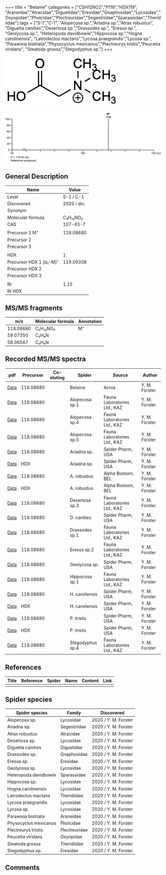 +++
title = "Betaine"
categories = ["C5H12NO2","P118","HDX119",
"Araneidae","Atracidae","Diguetidae","Eresidae","Gnaphosidae","Lycosidae","Oxyopidae","Pholcidae","Plectreuridae","Segestriidae","Sparassidae","Theridiidae"]
tags = ["S-1","C-1",
"Alopecosa sp.","Ariadna sp.","Atrax robustus",
"Diguetia canities","Desertosa sp.","Drassodes sp.",
"Eresus sp.",
"Geolycosa sp.",
"Heteropoda davidbowie","Hippocosa sp.","Hogna carolinensis",
"Latrodectus mactans","Lycosa praegrandis","Lycosa sp.",
"Parawixia bistriata","Physocyclus mexicanus","Plectreurys tristis","Peucetia viridans",
"Steatoda grossa","Stegodyphus sp."]
+++

![](/img/Betaine.png)

![](/img_MSMS/118_Betaine.png)

## General Description

| Name                    | Value       |
|-------------------------|-------------|
| Level                   | S-1 / C-1           |
| Discovered              | 2020 / div. |
| Synonym                 |             |
| Molecular formula       | C₅H₁₂NO₂    |
| CAS                     | 107-43-7    |
|                         |             |
| Precursor 1  M⁺         | 118.08680   |
| Precursor 2             |             |
| Precursor 3             |             |
|                         |             |
| HDX                     | 1           |
| Precursor HDX 1 [d₁-M]⁺ | 119.09308   |
| Precursor HDX 2         |             |
| Precursor HDX 3         |             |
|                         |             |
| Rt                      | 1.15        |
| Rt HDX                  |             |

## MS/MS fragments

| m/z       | Molecular formula | Annotation |
|-----------|-------------------|------------|
| 118.08680 | C₅H₁₂NO₂          | M⁺         |
| 59.07350  | C₃H₉N             |            |
| 58.06567  | C₃H₈N             |            |

## Recorded MS/MS spectra

| pdf                               | Precursor | Co-eluting | Spider  | Source | Author        |
|-----------------------------------|-----------|------------|---------|--------|---------------|
| [Data](/pdf/118_Betaine_1-15.pdf) | 118.08680 |            | Betaine | Acros  | Y. M. Forster |
| [Data](/pdf/Alopecosa-sp1/118_Betaine_Al-sp1.pdf) | 118.08680 |           | Alopecosa sp.1 | Fauna Laboratories Ltd., KAZ | Y. M. Forster |
| [Data](/pdf/Alopecosa-sp4/118_Betaine_Al-sp4.pdf) | 118.08680 |           | Alopecosa sp.4 | Fauna Laboratories Ltd., KAZ | Y. M. Forster |
| [Data](/pdf/Alopecosa-sp5/118_Betaine_Al-sp5.pdf) | 118.08680 |           | Alopecosa sp.5 | Fauna Laboratories Ltd., KAZ | Y. M. Forster |
| [Data](/pdf/Ariadna-sp/118_Betaine_Ar-sp.pdf) | 118.08680 |           | Ariadna sp. | Spider Pharm, USA | Y. M. Forster |
| [Data](/pdf/Ariadna-sp/118_Betaine_Ar-sp_HDX.pdf) | HDX |           | Ariadna sp. | Spider Pharm, USA | Y. M. Forster |
| [Data](/pdf/A-robustus/118_Betaine_Ar.pdf) | 118.08680 |            | A. robustus | Alpha Biotoxin, BEL | Y. M. Forster |
| [Data](/pdf/A-robustus/118_Betaine_Ar_HDX.pdf) | HDX |            | A. robustus | Alpha Biotoxin, BEL | Y. M. Forster |
| [Data](/pdf/Desertosa-sp3/118_Betaine_De-sp3.pdf) | 118.08680 |           | Desertosa sp.3 | Fauna Laboratories Ltd., KAZ | Y. M. Forster |
| [Data](/pdf/D-canities/118_Betaine_Dc.pdf) | 118.08680 |           | D. canities | Spider Pharm, USA | Y. M. Forster |
| [Data](/pdf/Drassodes-sp1/118_Betaine_Dr-sp1.pdf) | 118.08680 |           | Drassodes sp.1 | Fauna Laboratories Ltd., KAZ | Y. M. Forster |
| [Data](/pdf/Eresus-sp2/118_Betaine_Er-sp2.pdf) | 118.08680 |           | Eresus sp.2 | Fauna Laboratories Ltd., KAZ | Y. M. Forster |
| [Data](/pdf/Geolycosa-sp/118_Betaine_Ge-sp.pdf) | 118.08680 |           | Geolycosa sp. | Spider Pharm, USA| Y. M. Forster |
| [Data](/pdf/Hippocosa-sp1/118_Betaine_Hi-sp1.pdf) | 118.08680 |           | Hippocosa sp.1 | Fauna Laboratories Ltd., KAZ | Y. M. Forster |
| [Data](/pdf/H-caroliensis/118_Betaine_Hc.pdf) | 118.08680 |           | H. caroliensis | Spider Pharm, USA | Y. M. Forster |
| [Data](/pdf/H-caroliensis/118_Betaine_Hc_HDX.pdf) | HDX |           | H. caroliensis | Spider Pharm, USA | Y. M. Forster |
| [Data](/pdf/P-tristis/118_Betaine_Pt.pdf) | 118.08680 |           | P. tristis | Spider Pharm, USA | Y. M. Forster |
| [Data](/pdf/P-tristis/118_Betaine_Pt_HDX.pdf) | HDX |           | P. tristis | Spider Pharm, USA | Y. M. Forster |
| [Data](/pdf/Stegodyphus-sp4/118_Betaine_St-sp4.pdf) | 118.08680 |           | Stegodyphus sp.4 | Fauna Laboratories Ltd., KAZ | Y. M. Forster |

## References

| Title | Reference | Spider | Name | Content | Link |
|-------|-----------|--------|------|---------|------|
|       |           |        |      |         |      |

## Spider species

| Spider species        | Family        | Discovered           |
|-----------------------|---------------|----------------------|
| Alopecosa sp.         | Lycosidae     | 2020 / Y. M. Forster |
| Ariadna sp.           | Segestriidae  | 2020 / Y. M. Forster |
| Atrax robustus        | Atracidae     | 2020 / Y. M. Forster |
| Desertosa sp.         | Lycosidae     | 2020 / Y. M. Forster |
| Diguetia canities     | Diguetidae    | 2020 / Y. M. Forster |
| Drassodes sp.         | Gnaphosidae   | 2020 / Y. M. Forster |
| Eresus sp.            | Eresidae      | 2020 / Y. M. Forster |
| Geolycosa sp.         | Lycosidae     | 2020 / Y. M. Forster |
| Heteropoda davidbowie | Sparassidae   | 2020 / Y. M. Forster |
| Hippocosa sp.         | Lycosidae     | 2020 / Y. M. Forster |
| Hogna carolinensis    | Lycosidae     | 2020 / Y. M. Forster |
| Latrodectus mactans   | Theridiidae   | 2020 / Y. M. Forster |
| Lycosa praegrandis    | Lycosidae     | 2020 / Y. M. Forster |
| Lycosa sp.            | Lycosidae     | 2020 / Y. M. Forster |
| Parawixia bistriata   | Araneidae     | 2020 / Y. M. Forster |
| Physocyclus mexicanus | Pholcidae     | 2020 / Y. M. Forster |
| Plectreurys tristis   | Plectreuridae | 2020 / Y. M. Forster |
| Peucetia viridans     | Oxyopidae     | 2020 / Y. M. Forster |
| Steatoda grossa       | Theridiidae   | 2020 / Y. M. Forster |
| Stegodyphus sp.       | Eresidae      | 2020 / Y. M. Forster |

## Comments